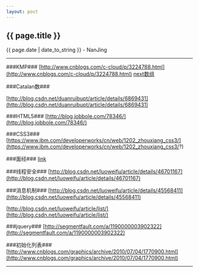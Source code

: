 ```yaml
---
layout: post
---
```


<h2>{{ page.title }}</h2>
<p class='meta'>{{ page.date | date_to_string }} - NanJing</p>

---

###KMP###
[http://www.cnblogs.com/c-cloud/p/3224788.html](http://www.cnblogs.com/c-cloud/p/3224788.html)
[next数组](http://www.cnblogs.com/goagent/archive/2013/05/16/3068442.html)

###Catalan数###

[http://blog.csdn.net/duanruibupt/article/details/6869431](http://blog.csdn.net/duanruibupt/article/details/6869431)

###HTML5###
[http://blog.jobbole.com/78346/](http://blog.jobbole.com/78346/)

###CSS3###
[https://www.ibm.com/developerworks/cn/web/1202_zhouxiang_css3/](https://www.ibm.com/developerworks/cn/web/1202_zhouxiang_css3/?)

###面经###
[link](http://mp.weixin.qq.com/s?__biz=MjM5NDYxMzk1Nw==&mid=217438019&idx=1&sn=9e9b95f1a5daa00dd0096bbe00ad2e78&scene=23&srcid=1003rdwCM4MEZC4w3LANv5xp#rd)

###线程安全###
[http://blog.csdn.net/luoweifu/article/details/46701167](http://blog.csdn.net/luoweifu/article/details/46701167)

###消息机制###
[http://blog.csdn.net/luoweifu/article/details/45568411](http://blog.csdn.net/luoweifu/article/details/45568411)

[http://blog.csdn.net/luoweifu/article/list/](http://blog.csdn.net/luoweifu/article/list/)

###jquery###
[http://segmentfault.com/a/1190000003902322](http://segmentfault.com/a/1190000003902322)

###初始化列表###
[http://www.cnblogs.com/graphics/archive/2010/07/04/1770900.html](http://www.cnblogs.com/graphics/archive/2010/07/04/1770900.html)

---

